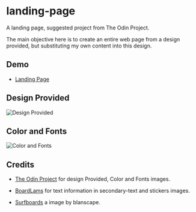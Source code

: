 # landing-page
A landing page, suggested project from The Odin Project.

The main objective here is to create an entire web page from a design provided, but substituting my own content into this design.

## Demo

- <a href=https://andressasiewers.github.io/landing-page> Landing Page </a>

## Design Provided
![Design Provided](https://cdn.statically.io/gh/TheOdinProject/curriculum/81a5d553f4073e593d23a6ab00d50eef8620796d/foundations/html_css/project/imgs/01.png)

## Color and Fonts
![Color and Fonts](https://cdn.statically.io/gh/TheOdinProject/curriculum/81a5d553f4073e593d23a6ab00d50eef8620796d/foundations/html_css/project/imgs/02.png)

## Credits

- <a href="https://www.theodinproject.com/"> The Odin Project</a> for design Provided, Color and Fonts images.

- <a href="https://www.boardlams.com/pages/sticker-options"> BoardLams</a> for text information in secondary-text and stickers images.

- <a href="https://www.istockphoto.com/br/foto/pranchas-coloridas-em-parede-de-madeira-de-bambu-gm1307041388-397436094?utm_source=unsplash&utm_medium=affiliate&utm_campaign=srp_photos_bottom&utm_content=https%3A%2F%2Funsplash.com%2Fs%2Fphotos%2Fsurfboards&utm_term=surfboards%3A%3A%3A"> Surfboards</a> a image by blanscape.